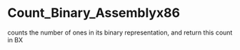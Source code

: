 # Count_Binary_Assemblyx86
counts the number of ones in its binary representation, and return this count in BX
